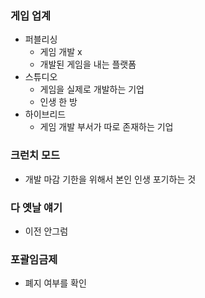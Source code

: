 ### 게입 업계
- 퍼블리싱
  - 게임 개발 x
  - 개발된 게임을 내는 플랫폼
- 스튜디오
  - 게임을 실제로 개발하는 기업
  - 인생 한 방
- 하이브리드
  - 게임 개발 부서가 따로 존재하는 기업

### 크런치 모드
- 개발 마감 기한을 위해서 본인 인생 포기하는 것

### 다 옛날 얘기
- 이전 안그럼

### 포괄임금제
- 폐지 여부를 확인